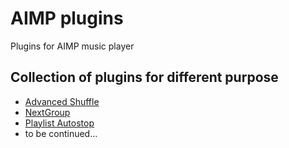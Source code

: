 # AIMP plugins
 Plugins for AIMP music player

Collection of plugins for different purpose
---
- [Advanced Shuffle](docs/AdvancedShuffle.md)
- [NextGroup](docs/NextGroup.md)
- [Playlist Autostop](docs/PlaylistAutostop.md)
- to be continued...
